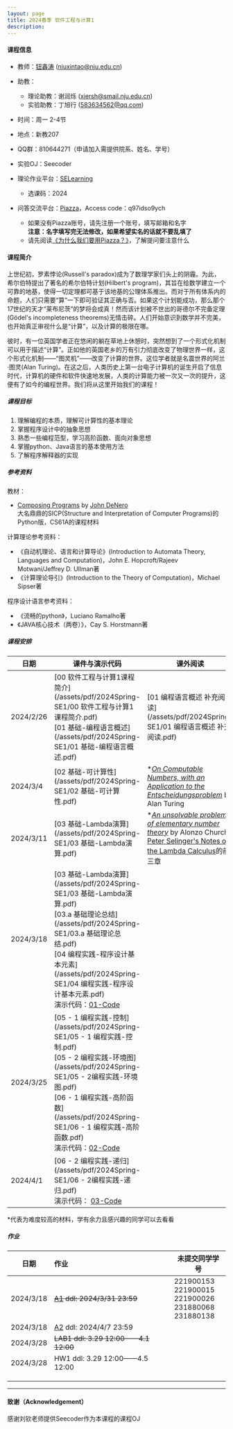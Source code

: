 ```yaml
---
layout: page
title: 2024春季 软件工程与计算1
description: 
---
```


#### 课程信息

- 教师：[钮鑫涛](https://niuxintao.github.io) (niuxintao@nju.edu.cn)
- 助教：
  - 理论助教：谢润烁 (xiersh@smail.nju.edu.cn)
  - 实验助教：丁旭行 (583634562@qq.com) 
- 时间：周一 2-4节
- 地点：新教207
- QQ群：810644271（申请加入需提供院系、姓名、学号）
- 实验OJ：Seecoder
- 理论作业平台：[SELearning](https://selearning.nju.edu.cn/course/view.php?id=189)
  - 选课码：2024

- 问答交流平台：[Piazza](https://piazza.com/nju.edu.cn/spring2024/90212102)，Access code：q97idso9ych
  - 如果没有Piazza账号，请先注册一个账号，填写邮箱和名字<br>**注意：名字填写完无法修改，如果希望实名的话就不要乱填了**
  - 请先阅读[《为什么我们要用Piazza？》](/courses/Piazza/)，了解提问要注意什么

#### 课程简介

上世纪初，罗素悖论(Russell's paradox)成为了数理学家们头上的阴霾。为此，希尔伯特提出了著名的希尔伯特计划(Hilbert's program)，其旨在给数学建立一个可靠的地基，使得一切定理都可基于该地基的公理体系推出。而对于所有体系内的命题，人们只需要“算”一下即可验证其正确与否。如果这个计划能成功，那么那个17世纪的天才“莱布尼茨”的梦将会成真！然而该计划被不世出的哥德尔不完备定理(Gödel's incompleteness theorems)无情击碎。人们开始意识到数学并不完美，也开始真正审视什么是“计算”，以及计算的极限在哪。

彼时，有一位英国学者正在悠闲的躺在草地上休憩时，突然想到了一个形式化机制可以用于描述“计算”。正如他的英国老乡的万有引力彻底改变了物理世界一样，这个形式化机制——“图灵机”——改变了计算的世界。这位学者就是名震世界的阿兰·图灵(Alan Turing)。在这之后，人类历史上第一台电子计算机的诞生开启了信息时代，计算机的硬件和软件快速地发展，人类的计算能力被一次又一次的提升，这便有了如今的编程世界。我们将从这里开始我们的课程！

##### 课程目标

1. 理解编程的本质，理解可计算性的基本理论
2. 掌握程序设计中的抽象思想
3. 熟悉一些编程范型，学习高阶函数、面向对象思想
4. 掌握python、Java语言的基本使用方法
5. 了解程序解释器的实现

##### 参考资料

教材：
- [Composing Programs](http://www.composingprograms.com/) by [John DeNero](http://www.denero.org/)<br> 大名鼎鼎的SICP(Structure and Interpretation of Computer Programs)的Python版，CS61A的课程材料

计算理论参考资料：
- 《自动机理论、语言和计算导论》(Introduction to Automata Theory, Languages and Computation)，John E. Hopcroft/Rajeev Motwani/Jeffrey D. Ullman著
- 《计算理论导引》(Introduction to the Theory of Computation)，Michael Sipser著

程序设计语言参考资料：
- 《流畅的python》，Luciano Ramalho著
- 《JAVA核心技术（两卷）》，Cay S. Horstmann著

##### 课程安排

| 日期      | 课件与演示代码                                               | 课外阅读                                                     |
| --------- | ------------------------------------------------------------ | ------------------------------------------------------------ |
| 2024/2/26 | [00 软件工程与计算1课程简介](/assets/pdf/2024Spring-SE1/00 软件工程与计算1课程简介.pdf)<br /> [01 基础-编程语言概述](/assets/pdf/2024Spring-SE1/01 基础-编程语言概述.pdf) | [01 编程语言概述 补充阅读](/assets/pdf/2024Spring-SE1/01 编程语言概述 补充阅读.pdf) |
| 2024/3/4  | [02 基础-可计算性](/assets/pdf/2024Spring-SE1/02 基础-可计算性.pdf) | \**[On Computable Numbers, with an Application to the Entscheidungsproblem](/assets/pdf/2024Spring-SE1/Turing_Paper_1936.pdf)* by Alan Turing |
| 2024/3/11 | [03 基础-Lambda演算](/assets/pdf/2024Spring-SE1/03 基础-Lambda演算.pdf) | \**[An unsolvable problem of elementary number theory](/assets/pdf/2024Spring-SE1/Church_Paper_1936.pdf)* by Alonzo Church<br />[Peter Selinger's Notes on the Lambda Calculus](/assets/pdf/2024Spring-SE1/lambdanotes_Selinger.pdf)的前三章 |
| 2024/3/18 | [03 基础-Lambda演算](/assets/pdf/2024Spring-SE1/03 基础-Lambda演算.pdf)<br />[03.a 基础理论总结](/assets/pdf/2024Spring-SE1/03.a 基础理论总结.pdf)<br /> [04 编程实践-程序设计基本元素](/assets/pdf/2024Spring-SE1/04 编程实践-程序设计基本元素.pdf)<br />演示代码：[01-Code](/assets/pdf/2024Spring-SE1/01-Code.zip) |                                                              |
| 2024/3/25 | [05 - 1 编程实践-控制](/assets/pdf/2024Spring-SE1/05 - 1 编程实践-控制.pdf)<br /> [05 - 2 编程实践-环境图](/assets/pdf/2024Spring-SE1/05 - 2编程实践-环境图.pdf)<br /> [06 - 1 编程实践-高阶函数](/assets/pdf/2024Spring-SE1/06 - 1 编程实践-高阶函数.pdf)<br /> 演示代码：[02-Code](/assets/pdf/2024Spring-SE1/02-Code.zip) |                                                              |
| 2024/4/1  | [06 - 2 编程实践-递归](/assets/pdf/2024Spring-SE1/06 - 2编程实践-递归.pdf)<br />演示代码： [03-Code](/assets/pdf/2024Spring-SE1/03-Code.zip) |                                                              |

\*代表为难度较高的材料，学有余力且感兴趣的同学可以去看看

##### 作业

| 日期      | 作业                                                         | 未提交同学学号                                               |
| --------- | :----------------------------------------------------------- | ------------------------------------------------------------ |
| 2024/3/18 | ~~[A1](/assets/pdf/2024Spring-SE1/A1.pdf) ddl: 2024/3/31 23:59~~ | 221900153<br>221900015<br />221900026<br />231880068<br />231880138 |
| 2024/3/18 | [A2](/assets/pdf/2024Spring-SE1/A2.pdf) ddl: 2024/4/7 23:59  |                                                              |
| 2024/3/28 | ~~LAB1 ddl: 3.29 12:00——4.1 12:00~~                          |                                                              |
| 2024/3/28 | HW1 ddl: 3.29 12:00——4.5 12:00                               |                                                              |
|           |                                                              |                                                              |
|           |                                                              |                                                              |
|           |                                                              |                                                              |




---

#### 致谢（Acknowledgement）

感谢刘钦老师提供Seecoder作为本课程的课程OJ